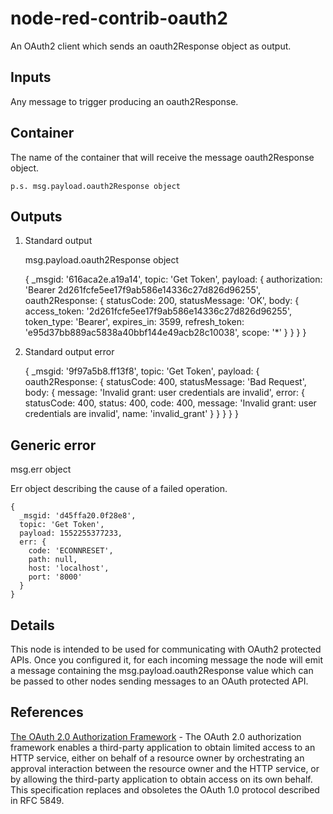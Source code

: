node-red-contrib-oauth2
=================
An OAuth2 client which sends an oauth2Response object as output.

Inputs
------
Any message to trigger producing an oauth2Response.

Container
----------
The name of the container that will receive the message oauth2Response object.

    p.s. msg.payload.oauth2Response object

Outputs
-------
1. Standard output

    msg.payload.oauth2Response object
         
                    
    {
      _msgid: '616aca2e.a19a14',
      topic: 'Get Token',
      payload: {
        authorization: 'Bearer 2d261fcfe5ee17f9ab586e14336c27d826d96255',
        oauth2Response: {
          statusCode: 200,
          statusMessage: 'OK',
          body: {
            access_token: '2d261fcfe5ee17f9ab586e14336c27d826d96255',
            token_type: 'Bearer',
            expires_in: 3599,
            refresh_token: 'e95d37bb889ac5838a40bbf144e49acb28c10038',
            scope: '*'
          }
        }
      }
    }
    

2. Standard output error


    {
      _msgid: '9f97a5b8.ff13f8',
      topic: 'Get Token',
      payload: {
        oauth2Response: {
          statusCode: 400,
          statusMessage: 'Bad Request',
          body: {
            message: 'Invalid grant: user credentials are invalid',
            error: {
              statusCode: 400,
              status: 400,
              code: 400,
              message: 'Invalid grant: user credentials are invalid',
              name: 'invalid_grant'
            }
          }
        }
      }
    }
                
            
Generic error
-------------
msg.err object

Err object describing the cause of a failed operation.
    
    {
      _msgid: 'd45ffa20.0f28e8',
      topic: 'Get Token',
      payload: 1552255377233,
      err: {
        code: 'ECONNRESET',
        path: null,
        host: 'localhost',
        port: '8000'
      }
    }
        
Details
-------
This node is intended to be used for communicating with OAuth2 protected APIs. Once you configured it, for each incoming message the node will emit a message containing the msg.payload.oauth2Response value which can be passed to other nodes sending messages to an OAuth protected API.

References
-----------
[The OAuth 2.0 Authorization Framework](https://tools.ietf.org/html/rfc6749) - The OAuth 2.0 authorization framework enables a third-party application to obtain limited access to an HTTP service, either on behalf of a resource owner by orchestrating an approval interaction between the resource owner and the HTTP service, or by allowing the third-party application to obtain access on its own behalf. This specification replaces and obsoletes the OAuth 1.0 protocol described in RFC 5849.
